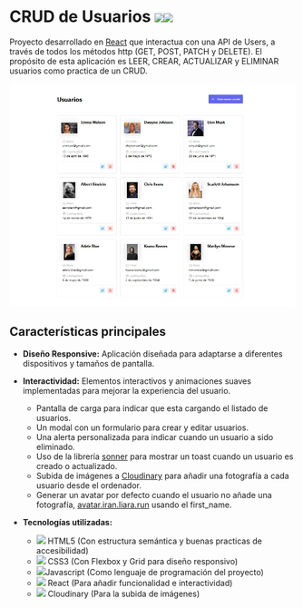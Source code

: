 # CRUD de Usuarios <img src="https://img.icons8.com/color/32/000000/javascript--v1.png"/><img src="https://img.icons8.com/color/32/000000/react-native.png"/>

Proyecto desarrollado en [React](https://reactjs.org) que interactua con una API de Users, a través de todos los métodos http (GET, POST, PATCH y DELETE).
El propósito de esta aplicación es LEER, CREAR, ACTUALIZAR y ELIMINAR usuarios como practica de un CRUD.

![App de CRUD de Usuarios](/public/screenshotweb.webp)

## Características principales

- **Diseño Responsive:** Aplicación diseñada para adaptarse a diferentes dispositivos y tamaños de pantalla.
- **Interactividad:** Elementos interactivos y animaciones suaves implementadas para mejorar la experiencia del usuario.

  - Pantalla de carga para indicar que esta cargando el listado de usuarios.
  - Un modal con un formulario para crear y editar usuarios.
  - Una alerta personalizada para indicar cuando un usuario a sido eliminado.
  - Uso de la librería [sonner](https://sonner.emilkowal.ski) para mostrar un toast cuando un usuario es creado o actualizado.
  - Subida de imágenes a [Cloudinary](https://cloudinary.com) para añadir una fotografía a cada usuario desde el ordenador.
  - Generar un avatar por defecto cuando el usuario no añade una fotografía, [avatar.iran.liara.run](https://avatar.iran.liara.run/public) usando el first_name.

- **Tecnologías utilizadas:**
  - <img src="https://img.icons8.com/color/32/000000/html-5--v1.png"/> HTML5 (Con estructura semántica y buenas practicas de accesibilidad)
  - <img src="https://img.icons8.com/color/32/000000/css3.png"/> CSS3 (Con Flexbox y Grid para diseño responsivo)
  - <img src="https://img.icons8.com/color/32/000000/javascript--v1.png"/>Javascript (Como lenguaje de programación del proyecto)
  - <img src="https://img.icons8.com/color/32/000000/react-native.png"/> React (Para añadir funcionalidad e interactividad)
  - <img src="https://svgl.vercel.app/library/cloudinary.svg" width="32" /> Cloudinary (Para la subida de imágenes)
